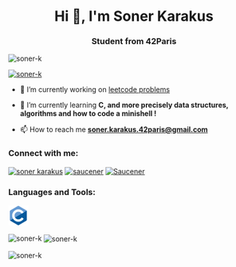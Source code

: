 <h1 align="center">Hi 👋, I'm Soner Karakus</h1>
<h3 align="center">Student from 42Paris</h3>

<p align="left"> <img src="https://komarev.com/ghpvc/?username=soner-k&label=Profile%20views&color=0e75b6&style=flat" alt="soner-k" /> </p>

<p align="left"> <a href="https://github.com/ryo-ma/github-profile-trophy"><img src="https://github-profile-trophy.vercel.app/?username=soner-k&theme=dracula" alt="soner-k" /></a> </p>

- 🔭 I’m currently working on [leetcode problems](https://github.com/Soner-K/LeetCodeSolved)

- 🌱 I’m currently learning **C, and more precisely data structures, algorithms and how to code a minishell !**

- 📫 How to reach me **soner.karakus.42paris@gmail.com**

<h3 align="left">Connect with me:</h3>
<p align="left">
<a href="https://linkedin.com/in/soner karakus" target="blank"><img align="center" src="https://raw.githubusercontent.com/rahuldkjain/github-profile-readme-generator/master/src/images/icons/Social/linked-in-alt.svg" alt="soner karakus" height="30" width="40" /></a>
<a href="https://www.leetcode.com/saucener" target="blank"><img align="center" src="https://raw.githubusercontent.com/rahuldkjain/github-profile-readme-generator/master/src/images/icons/Social/leet-code.svg" alt="saucener" height="30" width="40" /></a>
<a href="https://discordapp.com/users/Saucener/" target="blank"><img align="center" src="https://raw.githubusercontent.com/rahuldkjain/github-profile-readme-generator/master/src/images/icons/Social/discord.svg" alt="Saucener" height="30" width="40" /></a>
</p>

<h3 align="left">Languages and Tools:</h3>
<p align="left"> <a href="https://www.cprogramming.com/" rel="noreferrer"> <img src="https://raw.githubusercontent.com/devicons/devicon/master/icons/c/c-original.svg" alt="c" width="40" height="40"/> </a> </p>

<p><img align="left" src="https://github-readme-stats.vercel.app/api/top-langs?username=soner-k&show_icons=true&locale=en&layout=compact" alt="soner-k" /></p>

<p>&nbsp;<img align="center" src="https://github-readme-stats.vercel.app/api?username=soner-k&show_icons=true&locale=en&theme=dracula" alt="soner-k" /></p>

<p><img align="center" src="https://github-readme-streak-stats.herokuapp.com/?user=soner-k&" alt="soner-k" /></p>

